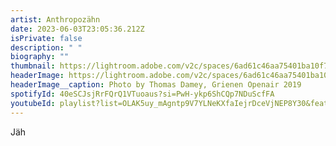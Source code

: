```yaml
---
artist: Anthropozähn
date: 2023-06-03T23:05:36.212Z
isPrivate: false
description: " "
biography: ""
thumbnail: https://lightroom.adobe.com/v2c/spaces/6ad61c46aa75401ba10f7107008bdc72/assets/13cce984682e9a2cfaa0f256c72f932f/revisions/c036f1a56be94a07b1d2805ac23780d9/renditions/ecd6266f04e4d53f01f373ff4f0b5a01
headerImage: https://lightroom.adobe.com/v2c/spaces/6ad61c46aa75401ba10f7107008bdc72/assets/13cce984682e9a2cfaa0f256c72f932f/revisions/c036f1a56be94a07b1d2805ac23780d9/renditions/ecd6266f04e4d53f01f373ff4f0b5a01
headerImage__caption: Photo by Thomas Damey, Grienen Openair 2019
spotifyId: 40eSCJsjRrFQrQ1VTuoaus?si=PwH-ykp6ShCQp7NDuScfFA
youtubeId: playlist?list=OLAK5uy_mAgntp9V7YLNeKXfaIejrDceVjNEP8Y30&feature=share
---
```

Jäh